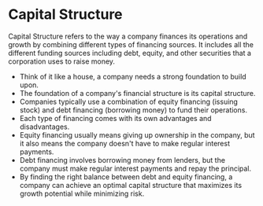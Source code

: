 # Capital Structure

Capital Structure refers to the way a company finances its operations and growth by combining different types of financing sources. It includes all the different funding sources including debt, equity, and other securities that a corporation uses to raise money.

* Think of it like a house, a company needs a strong foundation to build upon.
* The foundation of a company's financial structure is its capital structure.
* Companies typically use a combination of equity financing (issuing stock) and debt financing (borrowing money) to fund their operations.
* Each type of financing comes with its own advantages and disadvantages.
* Equity financing usually means giving up ownership in the company, but it also means the company doesn't have to make regular interest payments.
* Debt financing involves borrowing money from lenders, but the company must make regular interest payments and repay the principal.
* By finding the right balance between debt and equity financing, a company can achieve an optimal capital structure that maximizes its growth potential while minimizing risk.
